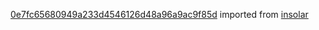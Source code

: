 [0e7fc65680949a233d4546126d48a96a9ac9f85d](https://github.com/insolar/insolar/commit/0e7fc65680949a233d4546126d48a96a9ac9f85d) imported from [insolar](https://github.com/insolar/insolar)
